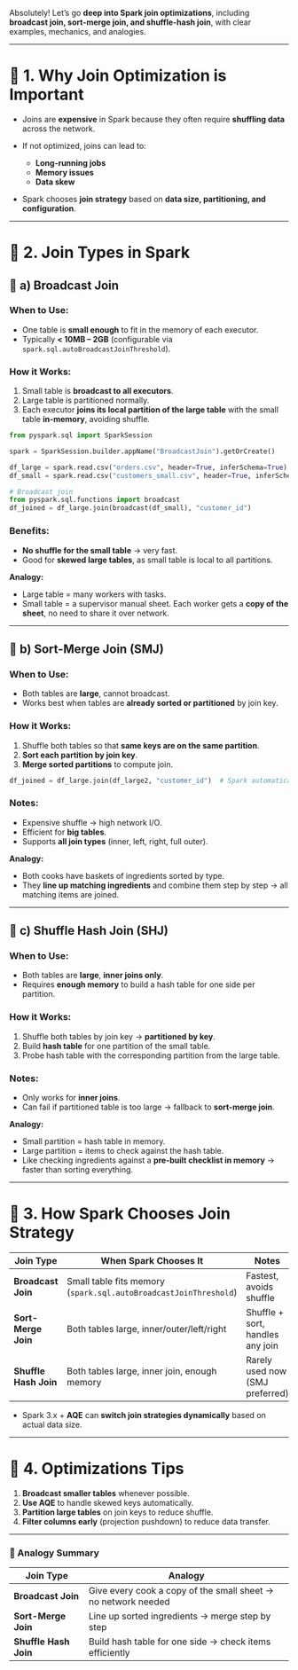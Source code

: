 Absolutely! Let’s go **deep into Spark join optimizations**, including **broadcast join, sort-merge join, and shuffle-hash join**, with clear examples, mechanics, and analogies.

---

# 🔹 1. Why Join Optimization is Important

* Joins are **expensive** in Spark because they often require **shuffling data** across the network.
* If not optimized, joins can lead to:

  * **Long-running jobs**
  * **Memory issues**
  * **Data skew**
* Spark chooses **join strategy** based on **data size, partitioning, and configuration**.

---

# 🔹 2. Join Types in Spark

## 🔹 a) **Broadcast Join**

### When to Use:

* One table is **small enough** to fit in the memory of each executor.
* Typically **< 10MB – 2GB** (configurable via `spark.sql.autoBroadcastJoinThreshold`).

### How it Works:

1. Small table is **broadcast to all executors**.
2. Large table is partitioned normally.
3. Each executor **joins its local partition of the large table** with the small table **in-memory**, avoiding shuffle.

```python
from pyspark.sql import SparkSession

spark = SparkSession.builder.appName("BroadcastJoin").getOrCreate()

df_large = spark.read.csv("orders.csv", header=True, inferSchema=True)
df_small = spark.read.csv("customers_small.csv", header=True, inferSchema=True)

# Broadcast join
from pyspark.sql.functions import broadcast
df_joined = df_large.join(broadcast(df_small), "customer_id")
```

### Benefits:

* **No shuffle for the small table** → very fast.
* Good for **skewed large tables**, as small table is local to all partitions.

**Analogy:**

* Large table = many workers with tasks.
* Small table = a supervisor manual sheet. Each worker gets a **copy of the sheet**, no need to share it over network.

---

## 🔹 b) **Sort-Merge Join (SMJ)**

### When to Use:

* Both tables are **large**, cannot broadcast.
* Works best when tables are **already sorted or partitioned** by join key.

### How it Works:

1. Shuffle both tables so that **same keys are on the same partition**.
2. **Sort each partition by join key**.
3. **Merge sorted partitions** to compute join.

```python
df_joined = df_large.join(df_large2, "customer_id")  # Spark automatically picks SMJ for large tables
```

### Notes:

* Expensive shuffle → high network I/O.
* Efficient for **big tables**.
* Supports **all join types** (inner, left, right, full outer).

**Analogy:**

* Both cooks have baskets of ingredients sorted by type.
* They **line up matching ingredients** and combine them step by step → all matching items are joined.

---

## 🔹 c) **Shuffle Hash Join (SHJ)**

### When to Use:

* Both tables are **large**, **inner joins only**.
* Requires **enough memory** to build a hash table for one side per partition.

### How it Works:

1. Shuffle both tables by join key → **partitioned by key**.
2. Build **hash table** for one partition of the small table.
3. Probe hash table with the corresponding partition from the large table.

### Notes:

* Only works for **inner joins**.
* Can fail if partitioned table is too large → fallback to **sort-merge join**.

**Analogy:**

* Small partition = hash table in memory.
* Large partition = items to check against the hash table.
* Like checking ingredients against a **pre-built checklist in memory** → faster than sorting everything.

---

# 🔹 3. How Spark Chooses Join Strategy

| Join Type             | When Spark Chooses It                                            | Notes                            |
| --------------------- | ---------------------------------------------------------------- | -------------------------------- |
| **Broadcast Join**    | Small table fits memory (`spark.sql.autoBroadcastJoinThreshold`) | Fastest, avoids shuffle          |
| **Sort-Merge Join**   | Both tables large, inner/outer/left/right                        | Shuffle + sort, handles any join |
| **Shuffle Hash Join** | Both tables large, inner join, enough memory                     | Rarely used now (SMJ preferred)  |

* Spark 3.x + **AQE** can **switch join strategies dynamically** based on actual data size.

---

# 🔹 4. Optimizations Tips

1. **Broadcast smaller tables** whenever possible.
2. **Use AQE** to handle skewed keys automatically.
3. **Partition large tables** on join keys to reduce shuffle.
4. **Filter columns early** (projection pushdown) to reduce data transfer.

---

### 🔹 Analogy Summary

| Join Type             | Analogy                                                       |
| --------------------- | ------------------------------------------------------------- |
| **Broadcast Join**    | Give every cook a copy of the small sheet → no network needed |
| **Sort-Merge Join**   | Line up sorted ingredients → merge step by step               |
| **Shuffle Hash Join** | Build hash table for one side → check items efficiently       |
